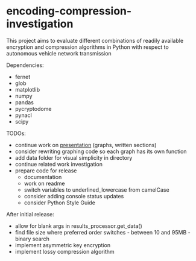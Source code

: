 # encoding-compression-investigation
This project aims to evaluate different combinations of readily available encryption and compression algorithms in Python with respect to autonomous vehicle network transmission

Dependencies:
* fernet
* glob
* matplotlib
* numpy
* pandas
* pycryptodome
* pynacl
* scipy

TODOs:
* continue work on [presentation](https://docs.google.com/presentation/d/14oVvg1r6otz2AWvUPbUb9OIdrnhWZbaUL2YM-4GuaRQ/edit?usp=sharing "link to private Google Slide") (graphs, written sections)
* consider rewriting graphing code so each graph has its own function
* add data folder for visual simplicity in directory
* continue related work investigation
* prepare code for release
    * documentation
    * work on readme
    * switch variables to underlined_lowercase from camelCase
    * consider adding console status updates
    * consider Python Style Guide

After initial release:
* allow for blank args in results_processor.get_data()
* find file size where preferred order switches - between 10 and 95MB - binary search
* implement asymmetric key encryption
* implement lossy compression algorithm